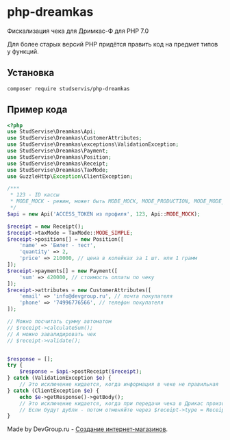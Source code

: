 # php-dreamkas
Фискализация чека для Дримкас-Ф для PHP 7.0

Для более старых версий PHP придётся править код на предмет типов у функций.

## Установка

```
composer require studservis/php-dreamkas
```

## Пример кода

```php
<?php
use StudServise\Dreamkas\Api;
use StudServise\Dreamkas\CustomerAttributes;
use StudServise\Dreamkas\exceptions\ValidationException;
use StudServise\Dreamkas\Payment;
use StudServise\Dreamkas\Position;
use StudServise\Dreamkas\Receipt;
use StudServise\Dreamkas\TaxMode;
use GuzzleHttp\Exception\ClientException;

/***
 * 123 - ID кассы
 * MODE_MOCK - режим, может быть MODE_MOCK, MODE_PRODUCTION, MODE_MODE_DEBUG
 */
$api = new Api('ACCESS_TOKEN из профиля', 123, Api::MODE_MOCK);

$receipt = new Receipt();
$receipt->taxMode = TaxMode::MODE_SIMPLE;
$receipt->positions[] = new Position([
    'name' => 'Билет - тест',
    'quantity' => 2,
    'price' => 210000, // цена в копейках за 1 шт. или 1 грамм
]);
$receipt->payments[] = new Payment([
    'sum' => 420000, // стоимость оплаты по чеку
]);
$receipt->attributes = new CustomerAttributes([
    'email' => 'info@devgroup.ru', // почта покупателя
    'phone' => '74996776566', // телефон покупателя
]);

// Можно посчитать сумму автоматом
// $receipt->calculateSum();
// А можно завалидировать чек
// $receipt->validate();


$response = [];
try {
    $response = $api->postReceipt($receipt);
} catch (ValidationException $e) {
    // Это исключение кидается, когда информация в чеке не правильная
} catch (ClientException $e) {
    echo $e->getResponse()->getBody();
    // Это исключение кидается, когда при передачи чека в Дрикас произошла ошибка. Лучше отправить чек ещё раз
    // Если будут дубли - потом отменяйте через $receipt->type = Receipt::TYPE_REFUND;
}

```

Made by DevGroup.ru - [Создание интернет-магазинов](https://devgroup.ru/services/internet-magazin).
